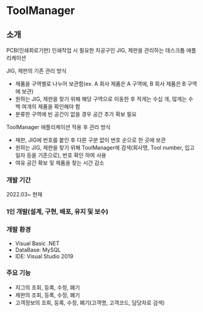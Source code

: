 # ToolManager

## 소개
PCB(인쇄회로기판) 인쇄작업 시 필요한 치공구인 JIG, 제판을 관리하는 데스크톱 애플리케이션

JIG, 제판의 기존 관리 방식
- 제품을 구역별로 나누어 보관함(ex. A 회사 제품은 A 구역에, B 회사 제품은 B 구역에 보관)
- 원하는 JIG, 제판을 찾기 위해 해당 구역으로 이동한 후 적게는 수십 개, 많게는 수백 여개의 제품을 확인해야 함
- 분류한 구역에 빈 공간이 없을 경우 공간 추가 확보 필요

ToolManager 애플리케이션 적용 후 관리 방식
- 제판, JIG에 번호를 붙인 후 다른 구분 없이 번호 순으로 한 곳에 보관
- 원하는 JIG, 제판을 찾기 위해 ToolManager에 검색(회사명, Tool number, 입고일자 등을 기준으로), 번호 확인 하여 사용
- 여유 공간 확보 및 제품을 찾는 시간 감소


### 개발 기간
2022.03~ 현재

### 1인 개발(설계, 구현, 배포, 유지 및 보수)

### 개발 환경
- Visual Basic .NET
- DataBase: MySQL
- IDE: Visual Studio 2019

### 주요 기능
- 지그의 조회, 등록, 수정, 폐기
- 제판의 조회, 등록, 수정, 폐기
- 고객정보의 조회, 등록, 수정, 폐기(고객명, 고객코드, 담당자로 검색)
